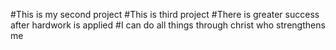 #This is my second project 
#This is  third  project
#There is greater success after hardwork is applied 
#I can do all things through christ who strengthens me 
